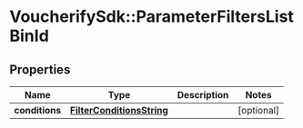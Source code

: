 # VoucherifySdk::ParameterFiltersListBinId

## Properties

| Name | Type | Description | Notes |
| ---- | ---- | ----------- | ----- |
| **conditions** | [**FilterConditionsString**](FilterConditionsString.md) |  | [optional] |

